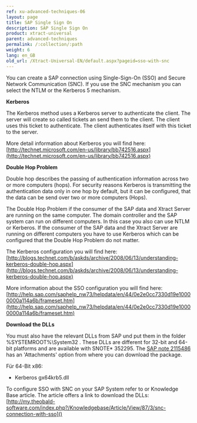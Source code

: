 ```yaml
---
ref: xu-advanced-techniques-06
layout: page
title: SAP Single Sign On
description: SAP Single Sign On
product: xtract-universal
parent: advanced-techniques
permalink: /:collection/:path
weight: 6
lang: en_GB
old_url: /Xtract-Universal-EN/default.aspx?pageid=sso-with-snc
---
```


You can create a SAP connection using Single-Sign-On (SSO) and Secure Network Communication (SNC). If you use the SNC mechanism you can select the NTLM or the Kerberos 5 mechanism. 

**Kerberos**

The Kerberos method uses a Kerberos server to authenticate the client. The server will create so called tickets an send them to the client. The client uses this ticket to authenticate. The client authenticates itself with this ticket to the server.


More detail information about Kerberos you will find here: [http://technet.microsoft.com/en-us/library/bb742516.aspx](http://technet.microsoft.com/en-us/library/bb742516.aspx) 

**Double Hop Problem**

Double hop describes the passing of authentication information across two or more computers (hops).
For security reasons Kerberos is transmitting the authentication data only in one hop by default, but it can be configured, that the data can be send over two or more computers (Hops).

The Double Hop Problem if the consumer of the SAP data and Xtract Server are running on the same computer. The domain controller and the SAP system can run on different computers. In this case you also can use NTLM or Kerberos.
If the consumer of the SAP data and the Xtract Server are running on different computers you have to use Kerberos which can be configured that the Double Hop Problem do not matter. 

The Kerberos configuration you will find here: [http://blogs.technet.com/b/askds/archive/2008/06/13/understanding-kerberos-double-hop.aspx](http://blogs.technet.com/b/askds/archive/2008/06/13/understanding-kerberos-double-hop.aspx)

More information about the SSO configuration you will find here: [http://help.sap.com/saphelp_nw73/helpdata/en/44/0e2e0cc7330d19e10000000a114a6b/frameset.htm](http://help.sap.com/saphelp_nw73/helpdata/en/44/0e2e0cc7330d19e10000000a114a6b/frameset.htm)




**Download the DLLs**

You must also have the relevant DLLs from SAP und put them in the folder %SYSTEMROOT%\System32 . 
These DLLs are different for 32-bit and 64-bit platforms and are available with SNOTE* 352295. 
The [SAP note 2115486](http://service.sap.com/sap/support/notes/2115486) has an 'Attachments' option from where you can download the package. 


Für 64-Bit x86: 
 - Kerberos gx64krb5.dll 


To configure SSO with SNC on your SAP System refer to or Knowledge Base article. The article offers a link to download the DLLs:
[http://my.theobald-software.com/index.php?/Knowledgebase/Article/View/87/3/snc-connection-with-sso]() 